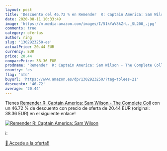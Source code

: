 ```yaml
---
layout: post
title: 'Descuento del 46.72 % en Remender  R: Captain America: Sam Wilson'
date: 2020-08-11 10:33:49
image: 'https://m.media-amazon.com/images/I/51kYaV8kZrL._SL200_.jpg'
comments: true
category: ofertas
author: ring
slug: '1302923250-es'
actualPrice: 20.44 EUR
currency: EUR
price: 20.44
comparePrice: 38.36 EUR
prodname: 'Remender  R: Captain America: Sam Wilson - The Complete Coll'
country: 'es'
flag: '🇪🇸'
buyurl: 'https://www.amazon.es/dp/1302923250/?tag=tolees-21'
descuento: '46.72'
average: '20.44'
---
```


Tienes [Remender  R: Captain America: Sam Wilson - The Complete Coll](https://www.amazon.es/dp/1302923250/?tag=tolees-21) con un 46.72 % de descuento con precio de oferta de 20.44 EUR (original: 38.36 EUR) en el siguiente enlace!

[![Remender  R: Captain America: Sam Wilson](https://m.media-amazon.com/images/I/51kYaV8kZrL._SL200_.jpg)](https://www.amazon.es/dp/1302923250/?tag=tolees-21)

ℹ️:


[🛒 Accede a la oferta!!](https://www.amazon.es/dp/1302923250/?tag=tolees-21)
